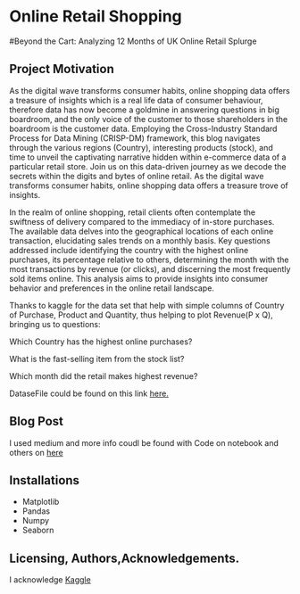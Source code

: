 # Online Retail Shopping
#Beyond the Cart: Analyzing 12 Months of UK Online Retail Splurge


## Project Motivation
As the digital wave transforms consumer habits, online shopping data offers a treasure of insights which is a real life data of consumer behaviour,  therefore data has now become a goldmine in answering questions in big boardroom, and the only voice of the customer to those shareholders in the boardroom is the customer data. Employing the Cross-Industry Standard Process for Data Mining (CRISP-DM) framework, this blog navigates through the various regions (Country), interesting products (stock), and time to unveil the captivating narrative hidden within e-commerce data of a particular retail store. Join us on this data-driven journey as we decode the secrets within the digits and bytes of online retail.
As the digital wave transforms consumer habits, online shopping data offers a treasure trove of insights. 

 In the realm of online shopping, retail clients often contemplate the swiftness of delivery compared to the immediacy of in-store purchases. The available data delves into the geographical locations of each online transaction, elucidating sales trends on a monthly basis. Key questions addressed include identifying the country with the highest online purchases, its percentage relative to others, determining the month with the most transactions by revenue (or clicks), and discerning the most frequently sold items online. This analysis aims to provide insights into consumer behavior and preferences in the online retail landscape.

 Thanks to kaggle for the data set that help with simple columns of Country of Purchase, Product and Quantity, thus helping to plot Revenue(P x Q), bringing us to questions: 
 
Which Country has the highest online purchases?

What is the fast-selling item from the stock list?

Which month did the retail makes highest revenue?

DataseFile could be found on this link [here.](https://www.kaggle.com/datasets/thedevastator/online-retail-transaction-data/code)

## Blog Post
I used medium and more info coudl be found with Code on notebook and others on  [here](https://medium.com/@malomesuret/beyond-the-cart-analyzing-12-months-of-uk-online-retail-splurge-7562f6bc965a)

## Installations

- Matplotlib
- Pandas
- Numpy
- Seaborn



## Licensing, Authors,Acknowledgements.

I acknowledge [Kaggle](https://www.kaggle.com/) 
